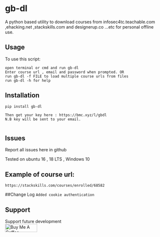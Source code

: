 # gb-dl
A python based utility to download courses from infosec4tc.teachable.com ,ehacking.net ,stackskills.com and designerup.co ...etc for personal offline use.

## Usage
To use this script:
```
open terminal or cmd and run gb-dl
Enter course url , email and password when prompted. OR
run gb-dl -f FILE to load multiple course urls from files
run gb-dl -h for help
```
## Installation
``` 
pip install gb-dl

Then get your key here : https://bmc.xyz/l/gbdl 
N.B key will be sent to your email.
 
```

## Issues
Report all issues here in github
    

Tested on ubuntu 16 , 18 LTS , Windows 10

## Example of course url:
```
https://stackskills.com/courses/enrolled/68582

```
##Change Log
```Added cookie authentication ```

## Support
 Support future development
<br>
<a href="https://www.buymeacoffee.com/barakagb" target="_blank"><img src="https://cdn.buymeacoffee.com/buttons/default-orange.png" alt="Buy Me A Coffee" style="height: 27px !important;width: 106px !important;" ></a>
